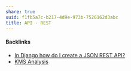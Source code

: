```yaml
---
share: true
uuid: f1fb5a7c-b217-4d9e-973b-7526162d3abc
title: API - REST
---
```

#### Backlinks

* [In Django how do I create a JSON REST API?](/a54f927e-d7bc-436a-96f0-835715541789)
* [KMS Analysis](/ea7bef36-42df-455b-8fb6-c8bdb458b6e5)